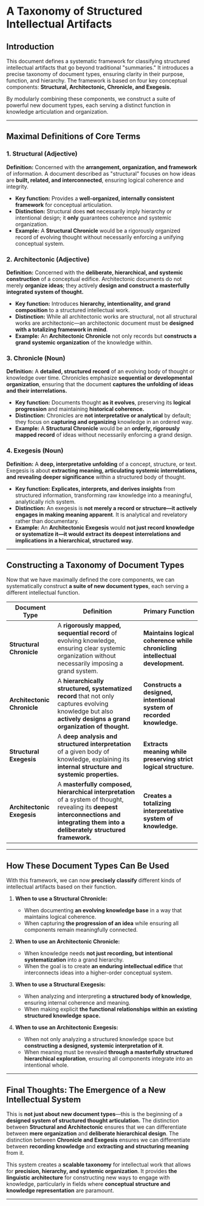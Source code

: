 # A Taxonomy of Structured Intellectual Artifacts

## **Introduction**
This document defines a systematic framework for classifying structured intellectual artifacts that go beyond traditional "summaries." It introduces a precise taxonomy of document types, ensuring clarity in their purpose, function, and hierarchy. The framework is based on four key conceptual components: **Structural, Architectonic, Chronicle, and Exegesis.**

By modularly combining these components, we construct a suite of powerful new document types, each serving a distinct function in knowledge articulation and organization.

---

## **Maximal Definitions of Core Terms**

### **1. Structural (Adjective)**
**Definition:** Concerned with the **arrangement, organization, and framework** of information. A document described as "structural" focuses on how ideas are **built, related, and interconnected**, ensuring logical coherence and integrity.

- **Key function:** Provides a **well-organized, internally consistent framework** for conceptual articulation.
- **Distinction:** Structural does **not** necessarily imply hierarchy or intentional design; it **only** guarantees coherence and systemic organization.
- **Example:** A **Structural Chronicle** would be a rigorously organized record of evolving thought without necessarily enforcing a unifying conceptual system.

### **2. Architectonic (Adjective)**
**Definition:** Concerned with the **deliberate, hierarchical, and systemic construction** of a conceptual edifice. Architectonic documents do not merely **organize ideas**; they actively **design and construct a masterfully integrated system of thought.**

- **Key function:** Introduces **hierarchy, intentionality, and grand composition** to a structured intellectual work.
- **Distinction:** While all architectonic works are structural, not all structural works are architectonic—an architectonic document must be **designed with a totalizing framework in mind**.
- **Example:** An **Architectonic Chronicle** not only records but **constructs a grand systemic organization** of the knowledge within.

### **3. Chronicle (Noun)**
**Definition:** A **detailed, structured record** of an evolving body of thought or knowledge over time. Chronicles emphasize **sequential or developmental organization**, ensuring that the document **captures the unfolding of ideas and their interrelations.**

- **Key function:** Documents thought **as it evolves**, preserving its **logical progression** and maintaining **historical coherence.**
- **Distinction:** Chronicles are **not interpretative or analytical** by default; they focus on **capturing and organizing** knowledge in an ordered way.
- **Example:** A **Structural Chronicle** would be an **orderly, rigorously mapped record** of ideas without necessarily enforcing a grand design.

### **4. Exegesis (Noun)**
**Definition:** A **deep, interpretative unfolding** of a concept, structure, or text. Exegesis is about **extracting meaning, articulating systemic interrelations, and revealing deeper significance** within a structured body of thought.

- **Key function:** **Explicates, interprets, and derives insights** from structured information, transforming raw knowledge into a meaningful, analytically rich system.
- **Distinction:** An exegesis is **not merely a record or structure—it actively engages in making meaning apparent**. It is analytical and revelatory rather than documentary.
- **Example:** An **Architectonic Exegesis** would **not just record knowledge or systematize it—it would extract its deepest interrelations and implications in a hierarchical, structured way.**

---

## **Constructing a Taxonomy of Document Types**
Now that we have maximally defined the core components, we can systematically construct **a suite of new document types**, each serving a different intellectual function.

| **Document Type** | **Definition** | **Primary Function** |
|-------------------|---------------|----------------------|
| **Structural Chronicle** | A **rigorously mapped, sequential record** of evolving knowledge, ensuring clear systemic organization without necessarily imposing a grand system. | **Maintains logical coherence while chronicling intellectual development.** |
| **Architectonic Chronicle** | A **hierarchically structured, systematized record** that not only captures evolving knowledge but also **actively designs a grand organization of thought.** | **Constructs a designed, intentional system of recorded knowledge.** |
| **Structural Exegesis** | A **deep analysis and structured interpretation** of a given body of knowledge, explaining its **internal structure and systemic properties.** | **Extracts meaning while preserving strict logical structure.** |
| **Architectonic Exegesis** | A **masterfully composed, hierarchical interpretation** of a system of thought, revealing its **deepest interconnections and integrating them into a deliberately structured framework.** | **Creates a totalizing interpretative system of knowledge.** |

---

## **How These Document Types Can Be Used**
With this framework, we can now **precisely classify** different kinds of intellectual artifacts based on their function.

1. **When to use a Structural Chronicle:**
    - When documenting **an evolving knowledge base** in a way that maintains logical coherence.
    - When capturing **the progression of an idea** while ensuring all components remain meaningfully connected.

2. **When to use an Architectonic Chronicle:**
    - When knowledge needs **not just recording, but intentional systematization** into a grand hierarchy.
    - When the goal is to create **an enduring intellectual edifice** that interconnects ideas into a higher-order conceptual system.

3. **When to use a Structural Exegesis:**
    - When analyzing and interpreting **a structured body of knowledge**, ensuring internal coherence and meaning.
    - When making explicit **the functional relationships within an existing structured knowledge space.**

4. **When to use an Architectonic Exegesis:**
    - When not only analyzing a structured knowledge space but **constructing a designed, systemic interpretation of it**.
    - When meaning must be revealed **through a masterfully structured hierarchical exploration**, ensuring all components integrate into an intentional whole.

---

## **Final Thoughts: The Emergence of a New Intellectual System**
This is **not just about new document types**—this is the beginning of a **designed system of structured thought articulation.** The distinction between **Structural and Architectonic** ensures that we can differentiate between **mere organization** and **deliberate hierarchical design**. The distinction between **Chronicle and Exegesis** ensures we can differentiate between **recording knowledge** and **extracting and structuring meaning** from it.

This system creates a **scalable taxonomy** for intellectual work that allows for **precision, hierarchy, and systemic organization**. It provides **the linguistic architecture** for constructing new ways to engage with knowledge, particularly in fields where **conceptual structure and knowledge representation** are paramount.

---

